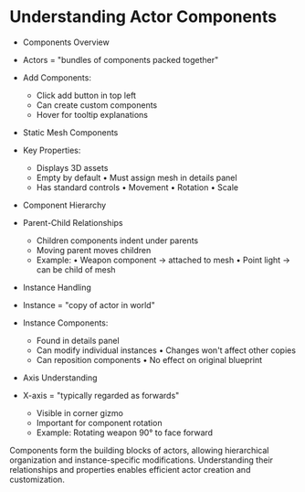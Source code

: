 # Understanding Actor Components

* Components Overview
 * Actors = "bundles of components packed together"
 * Add Components:
   - Click add button in top left
   - Can create custom components
   - Hover for tooltip explanations

* Static Mesh Components
 * Key Properties:
   - Displays 3D assets
   - Empty by default
     • Must assign mesh in details panel
   - Has standard controls
     • Movement
     • Rotation
     • Scale

* Component Hierarchy
 * Parent-Child Relationships
   - Children components indent under parents
   - Moving parent moves children
   - Example:
     • Weapon component -> attached to mesh
     • Point light -> can be child of mesh

* Instance Handling
 * Instance = "copy of actor in world"
 * Instance Components:
   - Found in details panel
   - Can modify individual instances
     • Changes won't affect other copies
   - Can reposition components
     • No effect on original blueprint

* Axis Understanding
 * X-axis = "typically regarded as forwards"
   - Visible in corner gizmo
   - Important for component rotation
   - Example: Rotating weapon 90° to face forward

Components form the building blocks of actors, allowing hierarchical organization and instance-specific modifications. Understanding their relationships and properties enables efficient actor creation and customization.
